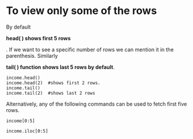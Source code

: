 # To view only some of the rows

By default

**head( ) shows first 5 rows**

. If we want to see a specific number of rows we can mention it in the parenthesis. Similarly

**tail( ) function shows last 5 rows by default**.

```
income.head()
income.head(2)  #shows first 2 rows.
income.tail()
income.tail(2)  #shows last 2 rows
```

Alternatively, any of the following commands can be used to fetch first five rows.

```
income[0:5]
```

```
income.iloc[0:5]
```